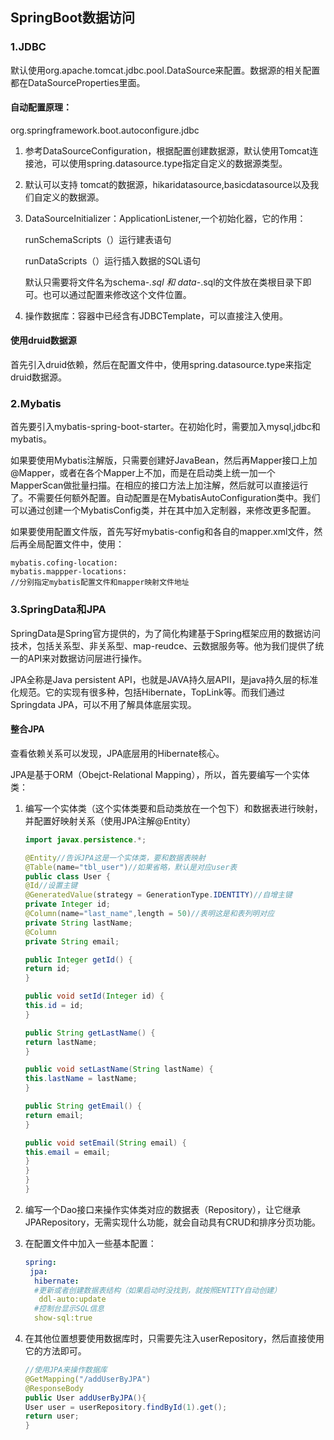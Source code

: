 ## SpringBoot数据访问

### 1.JDBC

默认使用org.apache.tomcat.jdbc.pool.DataSource来配置。数据源的相关配置都在DataSourceProperties里面。

#### 自动配置原理：

org.springframework.boot.autoconfigure.jdbc

1. 参考DataSourceConfiguration，根据配置创建数据源，默认使用Tomcat连接池，可以使用spring.datasource.type指定自定义的数据源类型。

2. 默认可以支持 tomcat的数据源，hikaridatasource,basicdatasource以及我们自定义的数据源。

3. DataSourceInitializer：ApplicationListener,一个初始化器，它的作用：

   runSchemaScripts（）运行建表语句

   runDataScripts（）运行插入数据的SQL语句

   默认只需要将文件名为schema-*.sql 和 data-*.sql的文件放在类根目录下即可。也可以通过配置来修改这个文件位置。

4. 操作数据库：容器中已经含有JDBCTemplate，可以直接注入使用。



#### 使用druid数据源

首先引入druid依赖，然后在配置文件中，使用spring.datasource.type来指定druid数据源。



### 2.Mybatis

首先要引入mybatis-spring-boot-starter。在初始化时，需要加入mysql,jdbc和mybatis。

如果要使用Mybatis注解版，只需要创建好JavaBean，然后再Mapper接口上加@Mapper，或者在各个Mapper上不加，而是在启动类上统一加一个MapperScan做批量扫描。在相应的接口方法上加注解，然后就可以直接运行了。不需要任何额外配置。自动配置是在MybatisAutoConfiguration类中。我们可以通过创建一个MybatisConfig类，并在其中加入定制器，来修改更多配置。

如果要使用配置文件版，首先写好mybatis-config和各自的mapper.xml文件，然后再全局配置文件中，使用：

``` properties
mybatis.cofing-location:
mybatis.mappper-locations:
//分别指定mybatis配置文件和mapper映射文件地址
```

### 3.SpringData和JPA

SpringData是Spring官方提供的，为了简化构建基于Spring框架应用的数据访问技术，包括关系型、非关系型、map-reudce、云数据服务等。他为我们提供了统一的API来对数据访问层进行操作。

JPA全称是Java persistent API，也就是JAVA持久层APII，是java持久层的标准化规范。它的实现有很多种，包括Hibernate，TopLink等。而我们通过Springdata JPA，可以不用了解具体底层实现。

#### 整合JPA

查看依赖关系可以发现，JPA底层用的Hibernate核心。

JPA是基于ORM（Obejct-Relational Mapping），所以，首先要编写一个实体类：

1. 编写一个实体类（这个实体类要和启动类放在一个包下）和数据表进行映射，并配置好映射关系（使用JPA注解@Entity）

   ``` java
   import javax.persistence.*;
   
   @Entity//告诉JPA这是一个实体类，要和数据表映射
   @Table(name="tbl_user")//如果省略，默认是对应user表
   public class User {
   @Id//设置主键
   @GeneratedValue(strategy = GenerationType.IDENTITY)//自增主键
   private Integer id;
   @Column(name="last_name",length = 50)//表明这是和表列明对应
   private String lastName;
   @Column
   private String email;
   
   public Integer getId() {
   return id;
   }
   
   public void setId(Integer id) {
   this.id = id;
   }
   
   public String getLastName() {
   return lastName;
   }
   
   public void setLastName(String lastName) {
   this.lastName = lastName;
   }
   
   public String getEmail() {
   return email;
   }
   
   public void setEmail(String email) {
   this.email = email;
   }
   }
   }
   }
   ```

2. 编写一个Dao接口来操作实体类对应的数据表（Repository），让它继承JPARepository，无需实现什么功能，就会自动具有CRUD和排序分页功能。

3. 在配置文件中加入一些基本配置：

   ```yaml
   spring:
    jpa:
     hibernate:
     #更新或者创建数据表结构（如果启动时没找到，就按照ENTITY自动创建）
      ddl-auto:update
     #控制台显示SQL信息
     show-sql:true
   ```

4. 在其他位置想要使用数据库时，只需要先注入userRepository，然后直接使用它的方法即可。

   ``` java
   //使用JPA来操作数据库
   @GetMapping("/addUserByJPA")
   @ResponseBody
   public User addUserByJPA(){
   User user = userRepository.findById(1).get();
   return user;
   }
   ```




